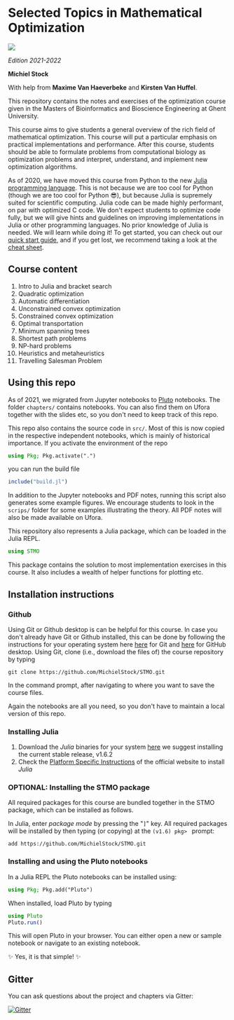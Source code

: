 # Selected Topics in Mathematical Optimization

![](totoro.png)

*Edition 2021-2022*

**Michiel Stock**

With help from **Maxime Van Haeverbeke** and **Kirsten Van Huffel**.

This repository contains the notes and exercises of the optimization course given in the Masters of Bioinformatics and Bioscience Engineering at Ghent University.

This course aims to give students a general overview of the rich field of mathematical optimization. This course will put a particular emphasis on practical implementations and performance. After this course, students should be able to formulate problems from computational biology as optimization problems and interpret, understand, and implement new optimization algorithms.

As of 2020, we have moved this course from Python to the new [Julia programming language](https://julialang.org/). This is not because we are too cool for Python (though we are too cool for Python 😎), but because Julia is supremely suited for scientific computing.  Julia code can be made highly performant, on par with optimized C code. We don't expect students to optimize code fully, but we will give hints and guidelines on improving implementations in Julia or other programming languages. No prior knowledge of Julia is needed. We will learn while doing it! To get started, you can check out our [quick start guide](chapters/00.Introduction/00-GetGoingWithJulia.md), and if you get lost, we recommend taking a look at the [cheat sheet](https://juliadocs.github.io/Julia-Cheat-Sheet/).

## Course content

1. Intro to Julia and bracket search
2. Quadratic optimization
3. Automatic differentiation
4. Unconstrained convex optimization
5. Constrained convex optimization
6. Optimal transportation
7. Minimum spanning trees
8. Shortest path problems
9. NP-hard problems
10. Heuristics and metaheuristics
11. Travelling Salesman Problem

## Using this repo

As of 2021, we migrated from Jupyter notebooks to [Pluto](https://github.com/fonsp/Pluto.jl) notebooks. The folder `chapters/` contains notebooks. You can also find them on Ufora together with the slides etc, so you don't need to keep track of this repo.

This repo also contains the source code in `src/`. Most of this is now copied in the respective independent notebooks, which is mainly of historical importance. If you activate the environment of the repo

```julia
using Pkg; Pkg.activate(".")
```

 you can run the build file

```julia
include("build.jl")
```

In addition to the Jupyter notebooks and PDF notes, running this script also generates some example figures. We encourage students to look in the `scrips/` folder for some examples illustrating the theory. All PDF notes will also be made available on Ufora.

This repository also represents a Julia package, which can be loaded in the Julia REPL.

```julia
using STMO
```

This package contains the solution to most implementation exercises in this course. It also includes a wealth of helper functions for plotting etc.

## Installation instructions

### Github

Using Git or Github desktop is can be helpful for this course. In case you don't already have Git or Github installed, this can be done by following the instructions for your operating system here [here](https://git-scm.com/book/en/v2/Getting-Started-Installing-Git) for Git and [here](https://desktop.github.com/) for GitHub desktop. Using Git, clone (i.e., download the files of) the course repository by typing
```
git clone https://github.com/MichielStock/STMO.git
```
In the command prompt, after navigating to where you want to save the course files.

Again the notebooks are all you need, so you don't have to maintain a local version of this repo.

### Installing Julia

1. Download the *Julia* binaries for your system [here](https://julialang.org/downloads/) we suggest installing the current stable release, v1.6.2
2. Check the [Platform Specific Instructions](https://julialang.org/downloads/platform/) of the official website to install *Julia*

### OPTIONAL: Installing the STMO package

All required packages for this course are bundled together in the STMO package, which can be installed as follows.

In Julia, enter *package mode* by pressing the "`]`" key.  All required packages will be installed by then typing (or copying) at the `(v1.6) pkg> ` prompt:
```
add https://github.com/MichielStock/STMO.git
```


### Installing and using the Pluto notebooks

In a Julia REPL the Pluto notebooks can be installed using:
```julia
using Pkg; Pkg.add("Pluto")
```

When installed, load Pluto by typing

```julia
using Pluto
Pluto.run()
```

This will open Pluto in your browser. You can either open a new or sample notebook or navigate to an existing notebook.

✨ Yes, it is that simple! ✨

## Gitter

You can ask questions about the project and chapters via Gitter:

[![Gitter](https://badges.gitter.im/STMOUGent/community.svg)](https://gitter.im/STMOUGent/community?utm_source=badge&utm_medium=badge&utm_campaign=pr-badge)
